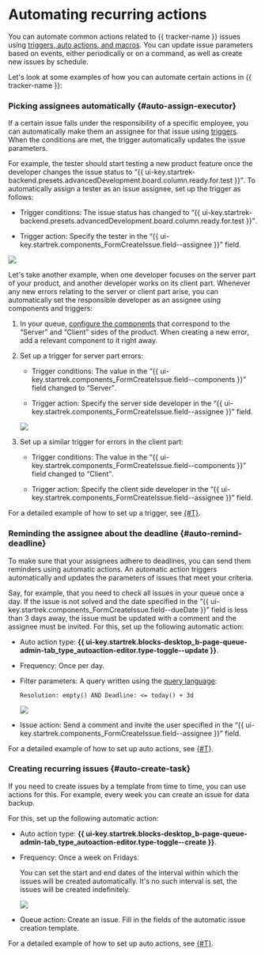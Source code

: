 # Automating recurring actions

You can automate common actions related to {{ tracker-name }} issues using [triggers, auto actions, and macros](automation.md). You can update issue parameters based on events, either periodically or on a command, as well as create new issues by schedule.

Let's look at some examples of how you can automate certain actions in {{ tracker-name }}:

### Picking assignees automatically {#auto-assign-executor}

If a certain issue falls under the responsibility of a specific employee, you can automatically make them an assignee for that issue using [triggers](user/trigger.md). When the conditions are met, the trigger automatically updates the issue parameters.

For example, the tester should start testing a new product feature once the developer changes the issue status to <q>{{ ui-key.startrek-backend.presets.advancedDevelopment.board.column.ready.for.test }}</q>. To automatically assign a tester as an issue assignee, set up the trigger as follows:

- Trigger conditions: The issue status has changed to <q>{{ ui-key.startrek-backend.presets.advancedDevelopment.board.column.ready.for.test }}</q>.

- Trigger action: Specify the tester in the <q>{{ ui-key.startrek.components_FormCreateIssue.field--assignee }}</q> field.

![](../_assets/tracker/trigger-example-status.png)

Let's take another example, when one developer focuses on the server part of your product, and another developer works on its client part.  Whenever any new errors relating to the server or client part arise, you can automatically set the responsible developer as an assignee using components and triggers:

1. In your queue, [configure the components](manager/components.md) that correspond to the <q>Server</q> and <q>Client</q> sides of the product. When creating a new error, add a relevant component to it right away.

1. Set up a trigger for server part errors:

   - Trigger conditions: The value in the <q>{{ ui-key.startrek.components_FormCreateIssue.field--components }}</q> field changed to <q>Server</q>.

   - Trigger action: Specify the server side developer in the <q>{{ ui-key.startrek.components_FormCreateIssue.field--assignee }}</q> field.

   ![](../_assets/tracker/dev-process-trigger-component.png)

1. Set up a similar trigger for errors in the client part:

   - Trigger conditions: The value in the <q>{{ ui-key.startrek.components_FormCreateIssue.field--components }}</q> field changed to <q>Client</q>.

   - Trigger action: Specify the client side developer in the <q>{{ ui-key.startrek.components_FormCreateIssue.field--assignee }}</q> field.

For a detailed example of how to set up a trigger, see [{#T}](manager/trigger-examples.md#assign_ticket).

### Reminding the assignee about the deadline {#auto-remind-deadline}

To make sure that your assignees adhere to deadlines, you can send them reminders using automatic actions. An automatic action triggers automatically and updates the parameters of issues that meet your criteria.

Say, for example, that you need to check all issues in your queue once a day. If the issue is not solved and the date specified in the <q>{{ ui-key.startrek.components_FormCreateIssue.field--dueDate }}</q> field is less than 3 days away, the issue must be updated with a comment and the assignee must be invited. For this, set up the following automatic action:

- Auto action type: **{{ ui-key.startrek.blocks-desktop_b-page-queue-admin-tab_type_autoaction-editor.type-toggle--update }}**.

- Frequency: Once per day.

- Filter parameters: A query written using the [query language](user/query-filter.md):

   ```
   Resolution: empty() AND Deadline: <= today() + 3d
   ```

   ![](../_assets/tracker/autoaction-example-condition.png)

- Issue action: Send a comment and invite the user specified in the <q>{{ ui-key.startrek.components_FormCreateIssue.field--assignee }}</q> field.

For a detailed example of how to set up auto actions, see [{#T}](user/create-autoaction.md#autoaction_example).

### Creating recurring issues {#auto-create-task}

If you need to create issues by a template from time to time, you can use actions for this. For example, every week you can create an issue for data backup.

For this, set up the following automatic action:

- Auto action type: **{{ ui-key.startrek.blocks-desktop_b-page-queue-admin-tab_type_autoaction-editor.type-toggle--create }}**.

- Frequency: Once a week on Fridays.

   You can set the start and end dates of the interval within which the issues will be created automatically. It's no such interval is set, the issues will be created indefinitely.

   ![](../_assets/tracker/dev-process-autoaction-schedule.png)

- Queue action: Create an issue. Fill in the fields of the automatic issue creation template.

For a detailed example of how to set up auto actions, see [{#T}](user/create-autoaction.md#autoaction_example).